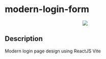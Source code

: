 # modern-login-form

<p align="center">
   <img src="http://img.shields.io/static/v1?label=STATUS&message=UNDER%20DEVELOPMENT&color=red&style=for-the-badge" #vitrinedev/>
</p>

## Description

<p align="justify">

Modern login page design using ReactJS Vite



</p>
